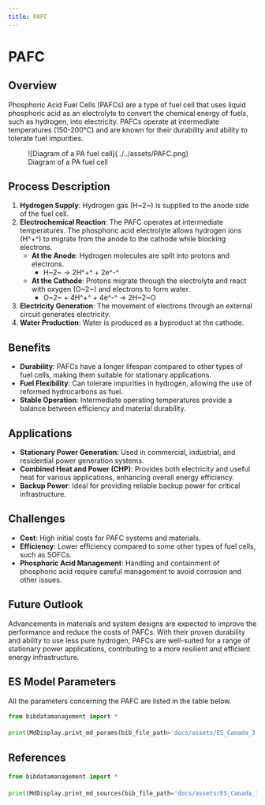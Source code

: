 ```yaml
---
title: PAFC
---
```


# PAFC

## Overview

Phosphoric Acid Fuel Cells (PAFCs) are a type of fuel cell that uses liquid phosphoric acid as an electrolyte to convert
the chemical energy of fuels, such as hydrogen, into electricity. PAFCs operate at intermediate temperatures (150-200°C)
and are known for their durability and ability to tolerate fuel impurities.

<figure markdown="span">
  ![Diagram of a PA fuel cell](../../assets/PAFC.png)
  <figcaption>Diagram of a PA fuel cell</figcaption>
</figure>

## Process Description

1. **Hydrogen Supply**: Hydrogen gas (H~2~) is supplied to the anode side of the fuel cell.
2. **Electrochemical Reaction**: The PAFC operates at intermediate temperatures. The phosphoric acid electrolyte allows
   hydrogen ions (H^+^) to migrate from the anode to the cathode while blocking electrons.
    - **At the Anode**: Hydrogen molecules are split into protons and electrons.
        - H~2~ → 2H^+^ + 2e^-^
    - **At the Cathode**: Protons migrate through the electrolyte and react with oxygen (O~2~) and electrons to form
      water.
        - O~2~ + 4H^+^ + 4e^-^ → 2H~2~O
3. **Electricity Generation**: The movement of electrons through an external circuit generates electricity.
4. **Water Production**: Water is produced as a byproduct at the cathode.

## Benefits

- **Durability**: PAFCs have a longer lifespan compared to other types of fuel cells, making them suitable for
  stationary applications.
- **Fuel Flexibility**: Can tolerate impurities in hydrogen, allowing the use of reformed hydrocarbons as fuel.
- **Stable Operation**: Intermediate operating temperatures provide a balance between efficiency and material
  durability.

## Applications

- **Stationary Power Generation**: Used in commercial, industrial, and residential power generation systems.
- **Combined Heat and Power (CHP)**: Provides both electricity and useful heat for various applications, enhancing
  overall energy efficiency.
- **Backup Power**: Ideal for providing reliable backup power for critical infrastructure.

## Challenges

- **Cost**: High initial costs for PAFC systems and materials.
- **Efficiency**: Lower efficiency compared to some other types of fuel cells, such as SOFCs.
- **Phosphoric Acid Management**: Handling and containment of phosphoric acid require careful management to avoid
  corrosion and other issues.

## Future Outlook

Advancements in materials and system designs are expected to improve the performance and reduce the costs of PAFCs. With
their proven durability and ability to use less pure hydrogen, PAFCs are well-suited for a range of stationary power
applications, contributing to a more resilient and efficient energy infrastructure.

## ES Model Parameters

All the parameters concerning the PAFC are listed in the table
below.

```python exec="on"
from bibdatamanagement import *

print(MdDisplay.print_md_params(bib_file_path='docs/assets/ES_Canada_3.bib',filter_entry='PAFC'))
```

## References

```python exec="on"
from bibdatamanagement import *

print(MdDisplay.print_md_sources(bib_file_path='docs/assets/ES_Canada_3.bib',filter_entry='PAFC'))
```
